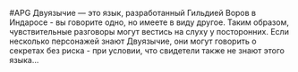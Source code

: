 #APG
Двуязычие — это язык, разработанный Гильдией Воров в Индаросе - вы говорите одно, но имеете в виду другое. Таким образом, чувствительные разговоры могут вестись на слуху у посторонних. Если несколько персонажей знают Двуязычие, они могут говорить о секретах без риска - при условии, что свидетели также не знают этого языка... 